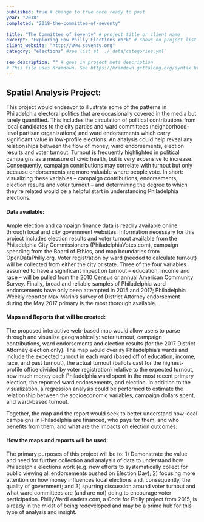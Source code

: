 ```yaml
---
published: true # change to true once ready to post
year: "2018"
completed: "2018-the-committee-of-seventy"

title: "The Committee of Seventy" # project title or client name
excerpt: "Exploring How Philly Elections Work" # shows on project list page
client_website: "http://www.seventy.org"
category: "elections" #see list at `./_data/categories.yml`

seo_description: "" # goes in project meta description
# This file uses Kramdown. See https://kramdown.gettalong.org/syntax.html for syntax
---
```


## Spatial Analysis Project:
This project would endeavor to illustrate some of the patterns in Philadelphia electoral politics that are occasionally covered in the media but rarely quantified. This includes the circulation of political contributions from local candidates to the city parties and ward committees (neighborhood-level partisan organizations) and ward endorsements which carry significant value in low-profile elections. An analysis could help reveal any relationships between the flow of money, ward endorsements, election results and voter turnout. Turnout is frequently highlighted in political campaigns as a measure of civic health, but is very expensive to increase. Consequently, campaign contributions may correlate with turnout but only because endorsements are more valuable where people vote. In short: visualizing these variables – campaign contributions, endorsements, election results and voter turnout – and determining the degree to which they’re related would be a helpful start in understanding Philadelphia elections.

#### Data available:
Ample election and campaign finance data is readily available online through local and city government websites. Information necessary for this project includes election results and voter turnout available from the Philadelphia City Commissioners (PhiladelphiaVotes.com), campaign spending from the Board of Ethics, and map boundaries from OpenDataPhilly.org. Voter registration by ward (needed to calculate turnout) will be collected from either the city or state. Three of the four variables assumed to have a significant impact on turnout – education, income and race – will be pulled from the 2010 Census or annual American Community Survey. Finally, broad and reliable samples of Philadelphia ward endorsements have only been attempted in 2015 and 2017; Philadelphia Weekly reporter Max Marin’s survey of District Attorney endorsement during the May 2017 primary is the most thorough available.

#### Maps and Reports that will be created:
The proposed interactive web-based map would allow users to parse through and visualize geographically: voter turnout, campaign contributions, ward endorsements and election results (for the 2017 District Attorney election only). The map would overlay Philadelphia’s wards and include the expected turnout in each ward (based off of education, income, race, and past turnout), the actual turnout (ballots cast for the highest-profile office divided by voter registration) relative to the expected turnout, how much money each Philadelphia ward spent in the most recent primary election, the reported ward endorsements, and election. In addition to the visualization, a regression analysis could be performed to estimate the relationship between the socioeconomic variables, campaign dollars spent, and ward-based turnout.

Together, the map and the report would seek to better understand how local campaigns in Philadelphia are financed, who pays for them, and who benefits from them, and what are the impacts on election outcomes.

#### How the maps and reports will be used:
The primary purposes of this project will be to: 1) Demonstrate the value and need for further collection and analysis of data to understand how Philadelphia elections work (e.g. new efforts to systematically collect for public viewing all endorsements pushed on Election Day); 2) focusing more attention on how money influences local elections and, consequently, the quality of government; and 3) spurring discussion around voter turnout and what ward committees are (and are not) doing to encourage voter participation. PhillyWardLeaders.com, a Code for Philly project from 2015, is already in the midst of being redeveloped and may be a prime hub for this type of analysis and insight.
